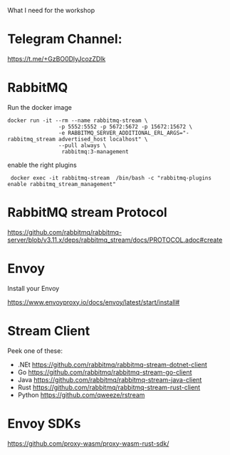 What I need for the workshop


Telegram Channel:
====
https://t.me/+GzBO0DlyJcozZDlk



RabbitMQ
=====
Run the docker image

```
docker run -it --rm --name rabbitmq-stream \
                -p 5552:5552 -p 5672:5672 -p 15672:15672 \
                -e RABBITMQ_SERVER_ADDITIONAL_ERL_ARGS="-rabbitmq_stream advertised_host localhost" \
                --pull always \
                 rabbitmq:3-management
```

enable the right plugins

```
 docker exec -it rabbitmq-stream  /bin/bash -c "rabbitmq-plugins enable rabbitmq_stream_management"
```


RabbitMQ stream Protocol
===
https://github.com/rabbitmq/rabbitmq-server/blob/v3.11.x/deps/rabbitmq_stream/docs/PROTOCOL.adoc#create



Envoy
====
Install your Envoy

https://www.envoyproxy.io/docs/envoy/latest/start/install#



Stream Client
====
Peek one of these:

- .NEt https://github.com/rabbitmq/rabbitmq-stream-dotnet-client
- Go https://github.com/rabbitmq/rabbitmq-stream-go-client
- Java https://github.com/rabbitmq/rabbitmq-stream-java-client
- Rust https://github.com/rabbitmq/rabbitmq-stream-rust-client
- Python https://github.com/qweeze/rstream


Envoy SDKs
====
https://github.com/proxy-wasm/proxy-wasm-rust-sdk/









